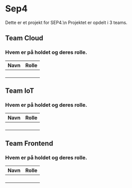 # Sep4

Dette er et projekt for SEP4.\n Projektet er opdelt i 3 teams.
## Team Cloud

### Hvem er på holdet og deres rolle.
|Navn|Rolle|
|-----|-----|
|||
|||
|||
|||
## Team IoT

### Hvem er på holdet og deres rolle.
|Navn|Rolle|
|-----|-----|
|||
|||
|||
|||
## Team Frontend

### Hvem er på holdet og deres rolle.
|Navn|Rolle|
|-----|-----|
|||
|||
|||
|||
